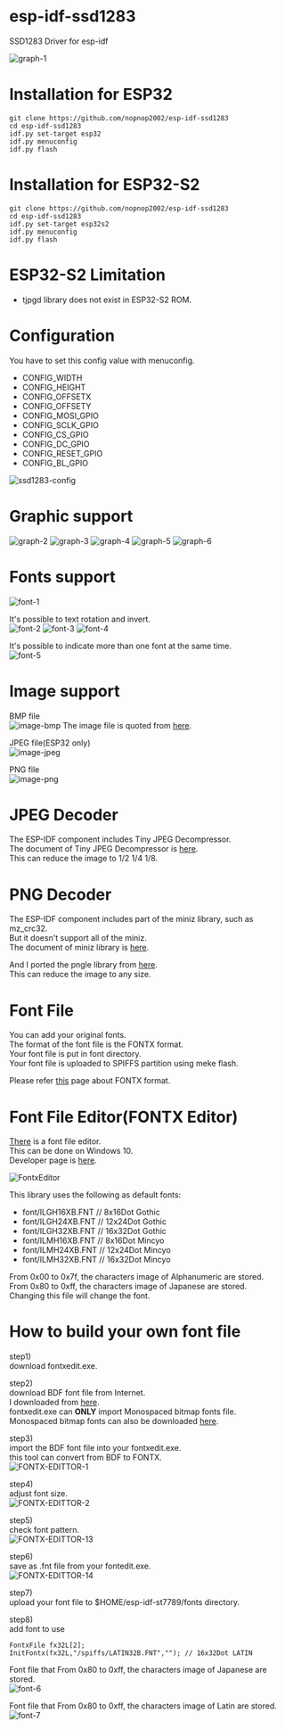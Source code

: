 # esp-idf-ssd1283
SSD1283 Driver for esp-idf

![graph-1](https://user-images.githubusercontent.com/6020549/126050614-814f0c07-6e0a-42d3-b91f-4002d781618e.JPG)

# Installation for ESP32

```
git clone https://github.com/nopnop2002/esp-idf-ssd1283
cd esp-idf-ssd1283
idf.py set-target esp32
idf.py menuconfig
idf.py flash
```

# Installation for ESP32-S2

```
git clone https://github.com/nopnop2002/esp-idf-ssd1283
cd esp-idf-ssd1283
idf.py set-target esp32s2
idf.py menuconfig
idf.py flash
```

# ESP32-S2 Limitation   
- tjpgd library does not exist in ESP32-S2 ROM.   

# Configuration   
You have to set this config value with menuconfig.   
- CONFIG_WIDTH   
- CONFIG_HEIGHT   
- CONFIG_OFFSETX   
- CONFIG_OFFSETY   
- CONFIG_MOSI_GPIO   
- CONFIG_SCLK_GPIO   
- CONFIG_CS_GPIO   
- CONFIG_DC_GPIO   
- CONFIG_RESET_GPIO   
- CONFIG_BL_GPIO   

![ssd1283-config](https://user-images.githubusercontent.com/6020549/126050521-5f825f31-4719-4bc8-99e9-d0ab8b08939e.jpg)

# Graphic support
![graph-2](https://user-images.githubusercontent.com/6020549/126050616-fa5d6bd2-6376-4685-be01-160cdf15da96.JPG)
![graph-3](https://user-images.githubusercontent.com/6020549/126050618-64318c90-8b24-4b03-a61b-8e7287f540de.JPG)
![graph-4](https://user-images.githubusercontent.com/6020549/126050619-776b7c05-42d0-4b1f-a690-bc653e3adde0.JPG)
![graph-5](https://user-images.githubusercontent.com/6020549/126050620-233cd1a3-77f3-48c4-a419-e975b2a06e33.JPG)
![graph-6](https://user-images.githubusercontent.com/6020549/126050621-af6288fe-de7a-451c-b89a-f59c98b7980d.JPG)

# Fonts support
![font-1](https://user-images.githubusercontent.com/6020549/126050629-ab66cdb6-85dd-40f6-aaa2-613ef7ca6809.JPG)

It's possible to text rotation and invert.   
![font-2](https://user-images.githubusercontent.com/6020549/126050631-5a3001c8-b624-4efa-bb4d-9bfcffae601d.JPG)
![font-3](https://user-images.githubusercontent.com/6020549/126050632-e680d006-3b8c-4ce4-8388-4531cbf7ed28.JPG)
![font-4](https://user-images.githubusercontent.com/6020549/126050633-b45c6da6-bc25-4f7c-8224-7cba32398fa2.JPG)

It's possible to indicate more than one font at the same time.   
![font-5](https://user-images.githubusercontent.com/6020549/126050628-da49513d-170c-4e9f-80c8-6b60e425748f.JPG)

# Image support
BMP file   
![image-bmp](https://user-images.githubusercontent.com/6020549/126050669-55fbd893-dd51-46aa-9cb1-a6a6bd80fbaa.JPG)
The image file is quoted from [here](https://hombre-nuevo.com/microcomputer/esp320001/).

JPEG file(ESP32 only)   
![image-jpeg](https://user-images.githubusercontent.com/6020549/126050672-e3cf5f51-6a5f-43f4-80e9-2f6652eddab8.JPG)

PNG file    
![image-png](https://user-images.githubusercontent.com/6020549/126050677-40bcb450-34b2-49a7-a597-c3a145e7ba5a.JPG)

# JPEG Decoder   
The ESP-IDF component includes Tiny JPEG Decompressor.   
The document of Tiny JPEG Decompressor is [here](http://elm-chan.org/fsw/tjpgd/00index.html).   
This can reduce the image to 1/2 1/4 1/8.   

# PNG Decoder   
The ESP-IDF component includes part of the miniz library, such as mz_crc32.   
But it doesn't support all of the miniz.   
The document of miniz library is [here](https://github.com/richgel999/miniz).   

And I ported the pngle library from [here](https://github.com/kikuchan/pngle).   
This can reduce the image to any size.   

# Font File   
You can add your original fonts.   
The format of the font file is the FONTX format.   
Your font file is put in font directory.   
Your font file is uploaded to SPIFFS partition using meke flash.   

Please refer [this](http://elm-chan.org/docs/dosv/fontx_e.html) page about FONTX format.   

# Font File Editor(FONTX Editor)   
[There](http://elm-chan.org/fsw/fontxedit.zip) is a font file editor.   
This can be done on Windows 10.   
Developer page is [here](http://elm-chan.org/fsw_e.html).   

![FontxEditor](https://user-images.githubusercontent.com/6020549/78731275-3b889800-797a-11ea-81ba-096dbf07c4b8.png)

This library uses the following as default fonts:   
- font/ILGH16XB.FNT // 8x16Dot Gothic
- font/ILGH24XB.FNT // 12x24Dot Gothic
- font/ILGH32XB.FNT // 16x32Dot Gothic
- font/ILMH16XB.FNT // 8x16Dot Mincyo
- font/ILMH24XB.FNT // 12x24Dot Mincyo
- font/ILMH32XB.FNT // 16x32Dot Mincyo

From 0x00 to 0x7f, the characters image of Alphanumeric are stored.   
From 0x80 to 0xff, the characters image of Japanese are stored.   
Changing this file will change the font.

# How to build your own font file   
step1)   
download fontxedit.exe.   

step2)   
download BDF font file from Internet.   
I downloaded from [here](https://github.com/fcambus/spleen).   
fontxedit.exe can __ONLY__ import Monospaced bitmap fonts file.   
Monospaced bitmap fonts can also be downloaded [here](https://github.com/Tecate/bitmap-fonts).

step3)   
import the BDF font file into your fontxedit.exe.   
this tool can convert from BDF to FONTX.   
![FONTX-EDITTOR-1](https://user-images.githubusercontent.com/6020549/112736427-d7e5e900-8f95-11eb-80d5-11dd9df42903.jpg)

step4)   
adjust font size.   
![FONTX-EDITTOR-2](https://user-images.githubusercontent.com/6020549/112736434-e6cc9b80-8f95-11eb-8b8e-b523746c1c96.jpg)

step5)   
check font pattern.   
![FONTX-EDITTOR-13](https://user-images.githubusercontent.com/6020549/112746492-11e0da80-8fea-11eb-94f1-8d299b2dc756.jpg)

step6)   
save as .fnt file from your fontedit.exe.   
![FONTX-EDITTOR-14](https://user-images.githubusercontent.com/6020549/112746501-2329e700-8fea-11eb-9a3a-4481c1a14ddc.jpg)

step7)   
upload your font file to $HOME/esp-idf-st7789/fonts directory.   

step8)   
add font to use   
```
FontxFile fx32L[2];
InitFontx(fx32L,"/spiffs/LATIN32B.FNT",""); // 16x32Dot LATIN
```

Font file that From 0x80 to 0xff, the characters image of Japanese are stored.   
![font-6](https://user-images.githubusercontent.com/6020549/126050681-40eca790-5d2c-4fc1-a244-8af326ddf858.JPG)

Font file that From 0x80 to 0xff, the characters image of Latin are stored.   
![font-7](https://user-images.githubusercontent.com/6020549/126050684-09978a06-d33e-45ed-be01-0ce49712a2dc.JPG)
